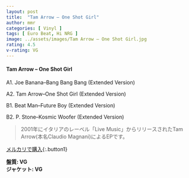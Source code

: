 ```yaml
---
layout: post
title:  "Tam Arrow – One Shot Girl"
author: mmr
categories: [ Vinyl ]
tags: [ Euro Beat, Hi NRG ]
image: ../assets/images/Tam Arrow – One Shot Girl.jpg
rating: 4.5
v-rating: VG
---
```


#### Tam Arrow – One Shot Girl

A1. Joe Banana–Bang Bang Bang (Extended Version)

A2. Tam Arrow–One Shot Girl (Extended Version)

B1. Beat Man–Future Boy (Extended Version)

B2. P. Stone–Kosmic Woofer (Extended Version)

> 2001年にイタリアのレーベル「Live Music」からリリースされたTam Arrow(本名Claudio Magnani)によるEPです。



[メルカリで購入](https://jp.mercari.com/item/m53285819387){:.button1}

<div class="mt-4 mb-4 d-flex align-items-center">
<strong class="mr-1">盤質: VG</strong>
</div>
<div class="mt-4 mb-4 d-flex align-items-center">
<strong class="mr-1">ジャケット: VG</strong>
</div>
